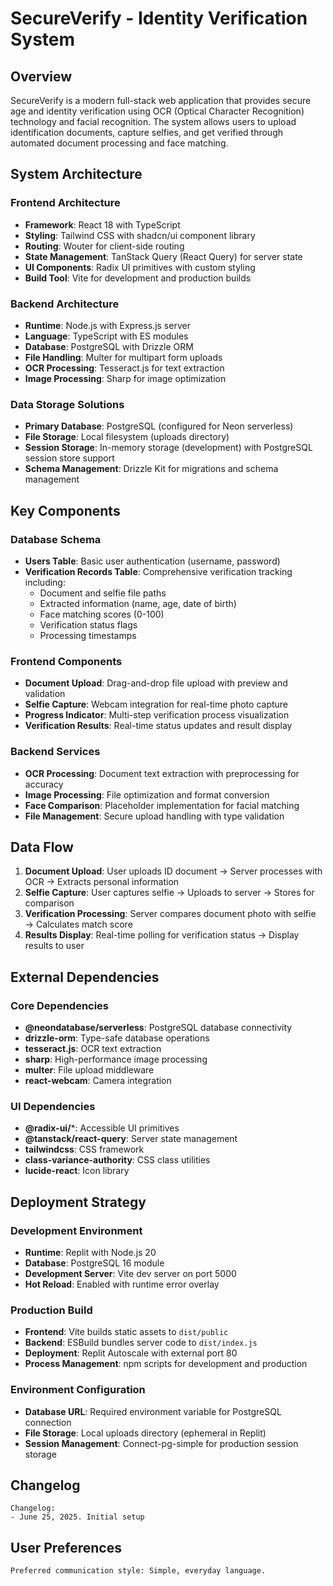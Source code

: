 # SecureVerify - Identity Verification System

## Overview

SecureVerify is a modern full-stack web application that provides secure age and identity verification using OCR (Optical Character Recognition) technology and facial recognition. The system allows users to upload identification documents, capture selfies, and get verified through automated document processing and face matching.

## System Architecture

### Frontend Architecture
- **Framework**: React 18 with TypeScript
- **Styling**: Tailwind CSS with shadcn/ui component library
- **Routing**: Wouter for client-side routing
- **State Management**: TanStack Query (React Query) for server state
- **UI Components**: Radix UI primitives with custom styling
- **Build Tool**: Vite for development and production builds

### Backend Architecture
- **Runtime**: Node.js with Express.js server
- **Language**: TypeScript with ES modules
- **Database**: PostgreSQL with Drizzle ORM
- **File Handling**: Multer for multipart form uploads
- **OCR Processing**: Tesseract.js for text extraction
- **Image Processing**: Sharp for image optimization

### Data Storage Solutions
- **Primary Database**: PostgreSQL (configured for Neon serverless)
- **File Storage**: Local filesystem (uploads directory)
- **Session Storage**: In-memory storage (development) with PostgreSQL session store support
- **Schema Management**: Drizzle Kit for migrations and schema management

## Key Components

### Database Schema
- **Users Table**: Basic user authentication (username, password)
- **Verification Records Table**: Comprehensive verification tracking including:
  - Document and selfie file paths
  - Extracted information (name, age, date of birth)
  - Face matching scores (0-100)
  - Verification status flags
  - Processing timestamps

### Frontend Components
- **Document Upload**: Drag-and-drop file upload with preview and validation
- **Selfie Capture**: Webcam integration for real-time photo capture
- **Progress Indicator**: Multi-step verification process visualization
- **Verification Results**: Real-time status updates and result display

### Backend Services
- **OCR Processing**: Document text extraction with preprocessing for accuracy
- **Image Processing**: File optimization and format conversion
- **Face Comparison**: Placeholder implementation for facial matching
- **File Management**: Secure upload handling with type validation

## Data Flow

1. **Document Upload**: User uploads ID document → Server processes with OCR → Extracts personal information
2. **Selfie Capture**: User captures selfie → Uploads to server → Stores for comparison
3. **Verification Processing**: Server compares document photo with selfie → Calculates match score
4. **Results Display**: Real-time polling for verification status → Display results to user

## External Dependencies

### Core Dependencies
- **@neondatabase/serverless**: PostgreSQL database connectivity
- **drizzle-orm**: Type-safe database operations
- **tesseract.js**: OCR text extraction
- **sharp**: High-performance image processing
- **multer**: File upload middleware
- **react-webcam**: Camera integration

### UI Dependencies
- **@radix-ui/***: Accessible UI primitives
- **@tanstack/react-query**: Server state management
- **tailwindcss**: CSS framework
- **class-variance-authority**: CSS class utilities
- **lucide-react**: Icon library

## Deployment Strategy

### Development Environment
- **Runtime**: Replit with Node.js 20
- **Database**: PostgreSQL 16 module
- **Development Server**: Vite dev server on port 5000
- **Hot Reload**: Enabled with runtime error overlay

### Production Build
- **Frontend**: Vite builds static assets to `dist/public`
- **Backend**: ESBuild bundles server code to `dist/index.js`
- **Deployment**: Replit Autoscale with external port 80
- **Process Management**: npm scripts for development and production

### Environment Configuration
- **Database URL**: Required environment variable for PostgreSQL connection
- **File Storage**: Local uploads directory (ephemeral in Replit)
- **Session Management**: Connect-pg-simple for production session storage

## Changelog

```
Changelog:
- June 25, 2025. Initial setup
```

## User Preferences

```
Preferred communication style: Simple, everyday language.
```